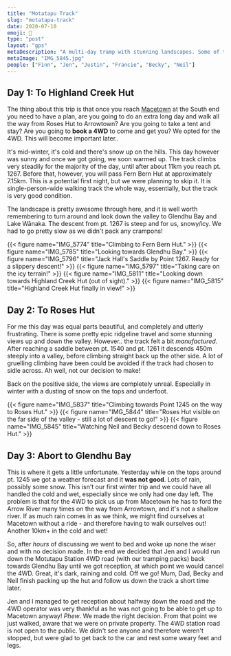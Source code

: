```yaml
---
title: "Motatapu Track"
slug: "motatapu-track"
date: 2020-07-10
emoji: 🥾
type: "post"
layout: "gps"
metaDescription: "A multi-day tramp with stunning landscapes. Some of the track feels contrived, but it is well worth the trip!"
metaImage: "IMG_5845.jpg"
people: ["Finn", "Jen", "Justin", "Francie", "Becky", "Neil"]
---
```


## Day 1: To Highland Creek Hut

The thing about this trip is that once you reach [Macetown][1] at the South end you need to have a plan, are you going to do an extra long day and walk all the way from Roses Hut to Arrowtown? Are you going to take a tent and stay? Are you going to __book a 4WD__ to come and get you? We opted for the 4WD. This will become important later..

[1]: https://www.doc.govt.nz/parks-and-recreation/places-to-go/otago/places/macetown-historic-reserve/?tab-id=50578

It's mid-winter, it's cold and there's snow up on the hills. This day however was sunny and once we got going, we soon warmed up. The track climbs very steadily for the majority of the day, until after about 11km you reach pt. 1267. Before that, however, you will pass Fern Bern Hut at approximately 7.15km. This is a potential first night, but we were planning to skip it. It is single-person-wide walking track the whole way, essentially, but the track is very good condition.

The landscape is pretty awesome through here, and it is well worth remembering to turn around and look down the valley to Glendhu Bay and Lake Wānaka. The descent from pt. 1267 is steep and for us, snowy/icy. We had to go pretty slow as we didn't pack any crampons!

{{< figure name="IMG_5774" title="Climbing to Fern Bern Hut." >}}
{{< figure name="IMG_5785" title="Looking towards Glendhu Bay." >}}
{{< figure name="IMG_5796" title="Jack Hall's Saddle by Point 1267. Ready for a slippery descent!" >}}
{{< figure name="IMG_5797" title="Taking care on the icy terrain!" >}}
{{< figure name="IMG_5811" title="Looking down towards Highland Creek Hut (out of sight)." >}}
{{< figure name="IMG_5815" title="Highland Creek Hut finally in view!" >}}

## Day 2: To Roses Hut

For me this day was equal parts beautiful, and completely and utterly frustrating. There is some pretty epic ridgeline travel and some stunning views up and down the valley. However.. the track felt a bit _manufactured_. After reaching a saddle between pt. 1540 and pt. 1261 it descends 450m steeply into a valley, before climbing straight back up the other side. A lot of gruelling climbing have been could be avoided if the track had chosen to sidle across. Ah well, not our decision to make!

Back on the positive side, the views are completely unreal. Especially in winter with a dusting of snow on the tops and underfoot.

{{< figure name="IMG_5837" title="Climbing towards Point 1245 on the way to Roses Hut." >}}
{{< figure name="IMG_5844" title="Roses Hut visible on the far side of the valley - still a lot of descent to go!" >}}
{{< figure name="IMG_5845" title="Watching Neil and Becky descend down to Roses Hut." >}}

## Day 3: Abort to Glendhu Bay

This is where it gets a little unfortunate. Yesterday while on the tops around pt. 1245 we got a weather forecast and it __was not good__. Lots of rain, possibly some snow. This isn't our first winter trip and we could have all handled the cold and wet, especially since we only had one day left. The problem is that for the 4WD to pick us up from Macetown he has to ford the Arrow River many times on the way from Arrowtown, and it's not a shallow river. If as much rain comes in as we think, we might find ourselves at Macetown without a ride - and therefore having to walk ourselves out! Another 10km+ in the cold and wet!

So, after _hours_ of discussing we went to bed and woke up none the wiser and with no decision made. In the end we decided that Jen and I would run down the Motutapu Station 4WD road (with our tramping packs) back towards Glendhu Bay until we got reception, at which point we would cancel the 4WD. Great, it's dark, raining and cold. Off we go! Mum, Dad, Becky and Neil finish packing up the hut and follow us down the track a short time later.

Jen and I managed to get reception about halfway down the road and the 4WD operator was very thankful as he was not going to be able to get up to Macetown anyway! _Phew_. We made the right decision. From that point we just walked, aware that we were on private property. The 4WD station road is not open to the public. We didn't see anyone and therefore weren't stopped, but were glad to get back to the car and rest some weary feet and legs.
